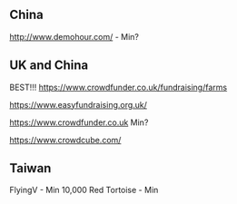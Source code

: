 ## China

http://www.demohour.com/ - Min?

## UK and China

BEST!!! https://www.crowdfunder.co.uk/fundraising/farms

https://www.easyfundraising.org.uk/

https://www.crowdfunder.co.uk Min?

https://www.crowdcube.com/

## Taiwan

FlyingV - Min 10,000
Red Tortoise - Min 

